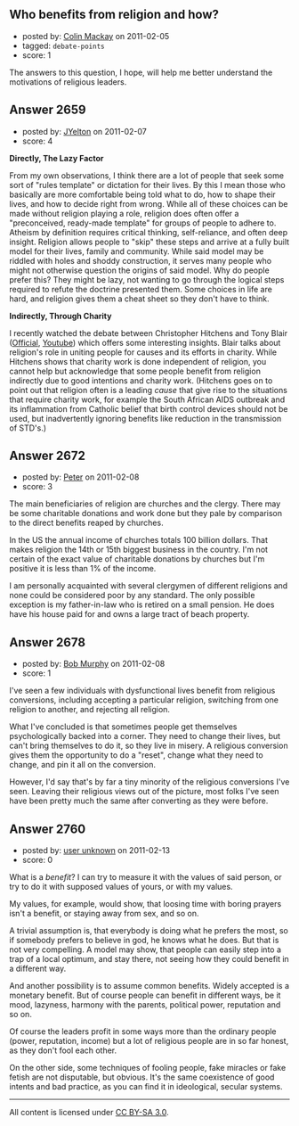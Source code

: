 ## Who benefits from religion and how?

- posted by: [Colin Mackay](https://stackexchange.com/users/-1/30-colin-mackay) on 2011-02-05
- tagged: `debate-points`
- score: 1

The answers to this question, I hope, will help me better understand the motivations of religious leaders. 


## Answer 2659

- posted by: [JYelton](https://stackexchange.com/users/-1/585-jyelton) on 2011-02-07
- score: 4

<p><strong>Directly, The Lazy Factor</strong></p>

<p>From my own observations, I think there are a lot of people that seek some sort of "rules template" or dictation for their lives. By this I mean those who basically are more comfortable being told what to do, how to shape their lives, and how to decide right from wrong. While all of these choices can be made without religion playing a role, religion does often offer a "preconceived, ready-made template" for groups of people to adhere to. Atheism by definition requires critical thinking, self-reliance, and often deep insight. Religion allows people to "skip" these steps and arrive at a fully built model for their lives, family and community. While said model may be riddled with holes and shoddy construction, it serves many people who might not otherwise question the origins of said model. Why do people prefer this? They might be lazy, not wanting to go through the logical steps required to refute the doctrine presented them. Some choices in life are hard, and religion gives them a cheat sheet so they don't have to think.</p>

<p><strong>Indirectly, Through Charity</strong></p>

<p>I recently watched the debate between Christopher Hitchens and Tony Blair (<a href="http://www.munkdebates.com/debates/Religion" rel="nofollow">Official</a>, <a href="http://www.youtube.com/watch?v=ddsz9XBhrYA" rel="nofollow">Youtube</a>) which offers some interesting insights. Blair talks about religion's role in uniting people for causes and its efforts in charity. While Hitchens shows that charity work is done independent of religion, you cannot help but acknowledge that some people benefit from religion indirectly due to good intentions and charity work. (Hitchens goes on to point out that religion often is a leading <em>cause</em> that give rise to the situations that require charity work, for example the South African AIDS outbreak and its inflammation from Catholic belief that birth control devices should not be used, but inadvertently ignoring benefits like reduction in the transmission of STD's.)</p>



## Answer 2672

- posted by: [Peter](https://stackexchange.com/users/-1/168-peter) on 2011-02-08
- score: 3

The main beneficiaries of religion are churches and the clergy. There may be some charitable donations and work done but they pale by comparison to the direct benefits reaped by churches. 

In the US the annual income of churches totals 100 billion dollars. That makes religion the 14th or 15th biggest business in the country. I'm not certain of the exact value of charitable donations by churches but I'm positive it is less than 1% of the income. 

I am personally acquainted with several clergymen of different religions and none could be considered poor by any standard. The only possible exception is my father-in-law who is retired on a small pension. He does have his house paid for and owns a large tract of beach property.


## Answer 2678

- posted by: [Bob Murphy](https://stackexchange.com/users/-1/674-bob-murphy) on 2011-02-08
- score: 1

I've seen a few individuals with dysfunctional lives benefit from religious conversions, including accepting a particular religion, switching from one religion to another, and rejecting all religion.

What I've concluded is that sometimes people get themselves psychologically backed into a corner. They need to change their lives, but can't bring themselves to do it, so they live in misery. A religious conversion gives them the opportunity to do a "reset", change what they need to change, and pin it all on the conversion.

However, I'd say that's by far a tiny minority of the religious conversions I've seen. Leaving their religious views out of the picture, most folks I've seen have been pretty much the same after converting as they were before.



## Answer 2760

- posted by: [user unknown](https://stackexchange.com/users/-1/992-user-unknown) on 2011-02-13
- score: 0

What is a *benefit*? I can try to measure it with the values of said person, or try to do it with supposed values of yours, or with my values. 

My values, for example, would show, that loosing time with boring prayers isn't a benefit, or staying away from sex, and so on. 

A trivial assumption is, that everybody is doing what he prefers the most, so if somebody prefers to believe in god, he knows what he does. But that is not very compelling. A model may show, that people can easily step into a trap of a local optimum, and stay there, not seeing how they could benefit in a different way. 

And another possibility is to assume common benefits. Widely accepted is a monetary benefit. But of course people can benefit in different ways, be it mood, lazyness, harmony with the parents, political power, reputation and so on. 

Of course the leaders profit in some ways more than the ordinary people (power, reputation, income) but a lot of religious people are in so far honest, as they don't fool each other. 

On the other side, some techniques of fooling people, fake miracles or fake fetish are not disputable, but obvious. It's the same coexistence of good intents and bad practice, as you can find it in ideological, secular systems. 



---

All content is licensed under [CC BY-SA 3.0](https://creativecommons.org/licenses/by-sa/3.0/).
